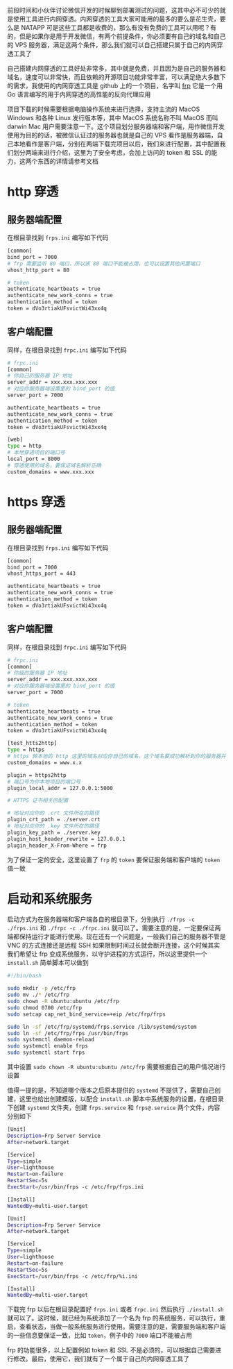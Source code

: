 ---
---

前段时间和小伙伴讨论微信开发的时候聊到部署测试的问题，这其中必不可少的就是使用工具进行内网穿透。内网穿透的工具大家可能用的最多的要么是花生壳，要么是 NATAPP 可是这些工具都是收费的，那么有没有免费的工具可以用呢？有的，但是如果你是用于开发微信，有两个前提条件，你必须要有自己的域名和自己的 VPS 服务器，满足这两个条件，那么我们就可以自己搭建只属于自己的内网穿透工具了

自己搭建内网穿透的工具好处非常多，其中就是免费，并且因为是自己的服务器和域名，速度可以非常快，而且依赖的开源项目功能非常丰富，可以满足绝大多数下的需求，我使用的内网穿透工具是 github 上的一个项目，名字叫 [frp](https://github.com/fatedier/frp) 它是一个用 Go 语言编写的用于内网穿透的高性能的反向代理应用

项目下载的时候需要根据电脑操作系统来进行选择，支持主流的 MacOS Windows 和各种 Linux 发行版本等，其中 MacOS 系统名称不叫 MacOS 而叫 darwin Mac 用户需要注意一下。这个项目划分服务器端和客户端，用作微信开发使用为目的的话，被微信认证过的服务器也就是自己的 VPS 看作是服务器端，自己本地看作是客户端，分别在两端下载完项目以后，我们来进行配置，其中配置我们划分两端来进行介绍，这里为了安全考虑，会加上访问的 token 和 SSL 的能力，这两个东西的详情请参考文档

# http 穿透

## 服务器端配置

在根目录找到 `frps.ini` 编写如下代码

```bash
[common]
bind_port = 7000
# frp 需要监听 80 端口，所以该 80 端口不能被占用，也可以设置其他闲置端口
vhost_http_port = 80

# token
authenticate_heartbeats = true
authenticate_new_work_conns = true
authentication_method = token
token = dVo3rtiakUFsvictWi43xx4q
``` 

## 客户端配置

同样，在根目录找到 `frpc.ini` 编写如下代码

```bash
# frpc.ini
[common]
# 你自己的服务器 IP 地址
server_addr = xxx.xxx.xxx.xxx 
# 对应你服务器端设置里的 bind_port 的值
server_port = 7000

authenticate_heartbeats = true
authenticate_new_work_conns = true
authentication_method = token
token = dVo3rtiakUFsvictWi43xx4q

[web]
type = http
# 本地穿透项目的端口号
local_port = 8000
# 穿透使用的域名，要保证域名解析正确
custom_domains = www.xxx.xxx
```

# https 穿透

## 服务器端配置

在根目录找到 `frps.ini` 编写如下代码

```bash
[common]
bind_port = 7000
vhost_https_port = 443

authenticate_heartbeats = true
authenticate_new_work_conns = true
authentication_method = token
token = dVo3rtiakUFsvictWi43xx4q
``` 

## 客户端配置

同样，在根目录找到 `frpc.ini` 编写如下代码

```bash
# frpc.ini
[common]
# 你级的服务器 IP 地址
server_addr = xxx.xxx.xxx.xxx
# 对应你服务器端设置里的 bind_port 的值
server_port = 7000

# token
authenticate_heartbeats = true
authenticate_new_work_conns = true
authentication_method = token
token = dVo3rtiakUFsvictWi43xx4q

[test_htts2http]
type = https
# https 转本地的 http 这里的域名对应你自己的域名，这个域名要成功解析到你的服务器并且保证可用
custom_domains = www.x.x

plugin = https2http
# 端口号为你本地项目的端口号
plugin_local_addr = 127.0.0.1:5000

# HTTPS 证书相关的配置

# 地址对应你的 .crt 文件所在的路径
plugin_crt_path = ./server.crt
# 地址对应你的 .key 文件所在的路径
plugin_key_path = ./server.key
plugin_host_header_rewrite = 127.0.0.1
plugin_header_X-From-Where = frp
```

为了保证一定的安全，这里设置了 `frp` 的 `token` 要保证服务端和客户端的 `token` 值一致

# 启动和系统服务

启动方式为在服务器端和客户端各自的根目录下，分别执行 `./frps -c ./frps.ini` 和 `./frpc -c ./frpc.ini` 就可以了。需要注意的是，一定要保证两端都保持运行才能进行使用。现在还有一个问题是，一般我们自己的服务器不管是 VNC 的方式连接还是远程 SSH 如果限制时间过长就会断开连接，这个时候其实我们希望让 frp 变成系统服务，以守护进程的方式运行，所以这里提供一个 `install.sh` 简单脚本可以做到 

```bash
#!/bin/bash

sudo mkdir -p /etc/frp
sudo mv ./* /etc/frp
sudo chown -R ubuntu:ubuntu /etc/frp
sudo chmod 0700 /etc/frp
sudo setcap cap_net_bind_service=+eip /etc/frp/frps

sudo ln -sf /etc/frp/systemd/frps.service /lib/systemd/system
sudo ln -sf /etc/frp/frps /usr/bin/frps
sudo systemctl daemon-reload
sudo systemctl enable frps
sudo systemctl start frps
```

其中设置 `sudo chown -R ubuntu:ubuntu /etc/frp` 需要根据自己的用户情况进行设置

值得一提的是，不知道哪个版本之后原本提供的 `systemd` 不提供了，需要自己创建，这里也给出创建模版，以配合 `install.sh` 脚本中系统服务的设置，在根目录下创建 `systemd` 文件夹，创建 `frps.service` 和 `frps@.service` 两个文件，内容分别如下

```bash
[Unit]
Description=Frp Server Service
After=network.target

[Service]
Type=simple
User=lighthouse
Restart=on-failure
RestartSec=5s
ExecStart=/usr/bin/frps -c /etc/frp/frps.ini

[Install]
WantedBy=multi-user.target
```

```bash
[Unit]
Description=Frp Server Service
After=network.target

[Service]
Type=simple
User=lighthouse
Restart=on-failure
RestartSec=5s
ExecStart=/usr/bin/frps -c /etc/frp/%i.ini

[Install]
WantedBy=multi-user.target
```

下载完 frp 以后在根目录配置好 `frps.ini` 或者 `frpc.ini` 然后执行 `./install.sh` 就可以了。这时候，就已经为系统添加了一个名为 frp 的系统服务，可以执行，重启，查看状态，当做一般系统服务进行使用。需要注意的是，需要服务端和客户端的一些信息要保证一致，比如 `token`，例子中的 `7000` 端口不能被占用

frp 的功能很多，以上配置例如 token 和 SSL 不是必须的，可以根据自己需要进行修改。最后，使用它，我们就有了一个属于自己的内网穿透工具了
